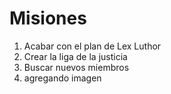 # Misiones

1. Acabar con el plan de Lex Luthor
2. Crear la liga de la justicia
3. Buscar nuevos miembros
4. agregando imagen 


